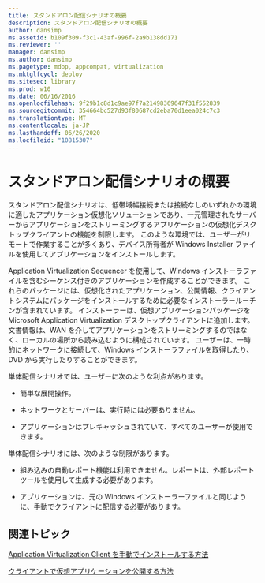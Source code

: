 ```yaml
---
title: スタンドアロン配信シナリオの概要
description: スタンドアロン配信シナリオの概要
author: dansimp
ms.assetid: b109f309-f3c1-43af-996f-2a9b138dd171
ms.reviewer: ''
manager: dansimp
ms.author: dansimp
ms.pagetype: mdop, appcompat, virtualization
ms.mktglfcycl: deploy
ms.sitesec: library
ms.prod: w10
ms.date: 06/16/2016
ms.openlocfilehash: 9f29b1c8d1c9ae97f7a21498369647f31f552839
ms.sourcegitcommit: 354664bc527d93f80687cd2eba70d1eea024c7c3
ms.translationtype: MT
ms.contentlocale: ja-JP
ms.lasthandoff: 06/26/2020
ms.locfileid: "10815307"
---
```

# スタンドアロン配信シナリオの概要


スタンドアロン配信シナリオは、低帯域幅接続または接続なしのいずれかの環境に適したアプリケーション仮想化ソリューションであり、一元管理されたサーバーからアプリケーションをストリーミングするアプリケーションの仮想化デスクトップクライアントの機能を制限します。 このような環境では、ユーザーがリモートで作業することが多くあり、デバイス所有者が Windows Installer ファイルを使用してアプリケーションをインストールします。

Application Virtualization Sequencer を使用して、Windows インストーラファイルを含むシーケンス付きのアプリケーションを作成することができます。 これらのパッケージには、仮想化されたアプリケーション、公開情報、クライアントシステムにパッケージをインストールするために必要なインストーラールーチンが含まれています。 インストーラーは、仮想アプリケーションパッケージを Microsoft Application Virtualization デスクトップクライアントに追加します。 文書情報は、WAN を介してアプリケーションをストリーミングするのではなく、ローカルの場所から読み込むように構成されています。 ユーザーは、一時的にネットワークに接続して、Windows インストーラファイルを取得したり、DVD から実行したりすることができます。

単体配信シナリオでは、ユーザーに次のような利点があります。

-   簡単な展開操作。

-   ネットワークとサーバーは、実行時には必要ありません。

-   アプリケーションはプレキャッシュされていて、すべてのユーザーが使用できます。

単体配信シナリオには、次のような制限があります。

-   組み込みの自動レポート機能は利用できません。レポートは、外部レポートツールを使用して生成する必要があります。

-   アプリケーションは、元の Windows インストーラーファイルと同じように、手動でクライアントに配信する必要があります。

## 関連トピック


[Application Virtualization Client を手動でインストールする方法](how-to-manually-install-the-application-virtualization-client.md)

[クライアントで仮想アプリケーションを公開する方法](how-to-publish-a-virtual-application-on-the-client.md)

 

 





